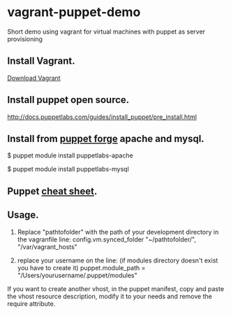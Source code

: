 # vagrant-puppet-demo
Short demo using vagrant for virtual machines with puppet as server provisioning 

## Install Vagrant.

[Download Vagrant](https://www.vagrantup.com/downloads.html)

## Install puppet open source.

http://docs.puppetlabs.com/guides/install_puppet/pre_install.html

## Install from [puppet forge](https://forge.puppetlabs.com/) apache and mysql.

$	puppet module install puppetlabs-apache

$	puppet module install puppetlabs-mysql


## Puppet [cheat sheet](https://docs.puppetlabs.com/puppet_core_types_cheatsheet.pdf).

## Usage.

1.	Replace "pathtofolder" with the path of your development directory in the vagranfile line: config.vm.synced_folder "~/pathtofolder/", "/var/vagrant_hosts" 

2.	replace your username on the line: (if modules directory doesn't exist you have to create it)
puppet.module_path = "/Users/yourusername/.puppet/modules"

If you want to create another vhost, in the puppet manifest, copy and paste the vhost resource description, modify it to your needs and remove the require attribute.

